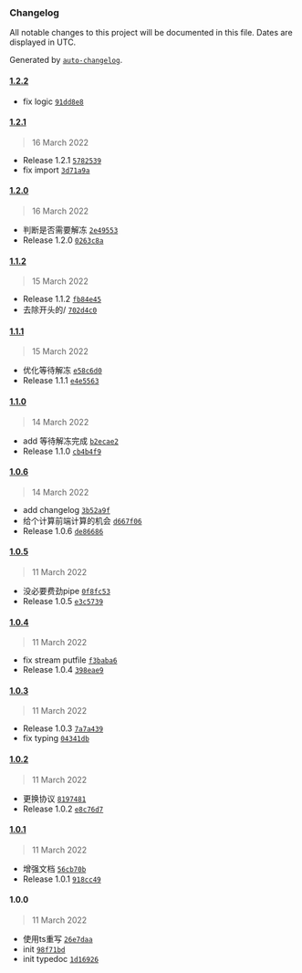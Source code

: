 ### Changelog

All notable changes to this project will be documented in this file. Dates are displayed in UTC.

Generated by [`auto-changelog`](https://github.com/CookPete/auto-changelog).

#### [1.2.2](https://github.com/bangbang93/node-ufile-rest/compare/1.2.1...1.2.2)

- fix logic [`91dd8e8`](https://github.com/bangbang93/node-ufile-rest/commit/91dd8e86416014b6bbcc085acd98765f67cc226a)

#### [1.2.1](https://github.com/bangbang93/node-ufile-rest/compare/1.2.0...1.2.1)

> 16 March 2022

- Release 1.2.1 [`5782539`](https://github.com/bangbang93/node-ufile-rest/commit/57825396afcd536317caca7c656b691ded6a95fb)
- fix import [`3d71a9a`](https://github.com/bangbang93/node-ufile-rest/commit/3d71a9acfaf7b2f29864258573f123ff005f9f74)

#### [1.2.0](https://github.com/bangbang93/node-ufile-rest/compare/1.1.2...1.2.0)

> 16 March 2022

- 判断是否需要解冻 [`2e49553`](https://github.com/bangbang93/node-ufile-rest/commit/2e49553241b60fd5ce0b69d777ae63216a2f162f)
- Release 1.2.0 [`0263c8a`](https://github.com/bangbang93/node-ufile-rest/commit/0263c8ac1e5ca75f3e8ee818784bc54c3d6f7030)

#### [1.1.2](https://github.com/bangbang93/node-ufile-rest/compare/1.1.1...1.1.2)

> 15 March 2022

- Release 1.1.2 [`fb84e45`](https://github.com/bangbang93/node-ufile-rest/commit/fb84e45c0374c209e8ebcd328507e7e09e41899c)
- 去除开头的/ [`702d4c0`](https://github.com/bangbang93/node-ufile-rest/commit/702d4c02c411af6b3bbc044c092bc21d24e0f14d)

#### [1.1.1](https://github.com/bangbang93/node-ufile-rest/compare/1.1.0...1.1.1)

> 15 March 2022

- 优化等待解冻 [`e58c6d0`](https://github.com/bangbang93/node-ufile-rest/commit/e58c6d0f96dde63bfd63b1733b5c70a132575888)
- Release 1.1.1 [`e4e5563`](https://github.com/bangbang93/node-ufile-rest/commit/e4e55630537de348352244d53f53a71ee9bd6d4c)

#### [1.1.0](https://github.com/bangbang93/node-ufile-rest/compare/1.0.6...1.1.0)

> 14 March 2022

- add 等待解冻完成 [`b2ecae2`](https://github.com/bangbang93/node-ufile-rest/commit/b2ecae2667fd768c734ad981401a457124cfdf3d)
- Release 1.1.0 [`cb4b4f9`](https://github.com/bangbang93/node-ufile-rest/commit/cb4b4f96fed3681fb159da987313703400e256f0)

#### [1.0.6](https://github.com/bangbang93/node-ufile-rest/compare/1.0.5...1.0.6)

> 14 March 2022

- add changelog [`3b52a9f`](https://github.com/bangbang93/node-ufile-rest/commit/3b52a9f6b68ec589032dbcee28fdf336ce86b8f1)
- 给个计算前端计算的机会 [`d667f06`](https://github.com/bangbang93/node-ufile-rest/commit/d667f061580b4c05060dbdc77ee108e3428fa62b)
- Release 1.0.6 [`de86686`](https://github.com/bangbang93/node-ufile-rest/commit/de86686fd18d5508e95a45971eacbd2124f66d7e)

#### [1.0.5](https://github.com/bangbang93/node-ufile-rest/compare/1.0.4...1.0.5)

> 11 March 2022

- 没必要费劲pipe [`0f8fc53`](https://github.com/bangbang93/node-ufile-rest/commit/0f8fc53c0e1692810df345ee8151725c104d110e)
- Release 1.0.5 [`e3c5739`](https://github.com/bangbang93/node-ufile-rest/commit/e3c57394a7d512f4ce459b9322df7064b0a01af3)

#### [1.0.4](https://github.com/bangbang93/node-ufile-rest/compare/1.0.3...1.0.4)

> 11 March 2022

- fix stream putfile [`f3baba6`](https://github.com/bangbang93/node-ufile-rest/commit/f3baba6b3cdd328a825a1bcf6468920f6761eb02)
- Release 1.0.4 [`398eae9`](https://github.com/bangbang93/node-ufile-rest/commit/398eae924a61aee09f4851219ddbe9ffd00674ab)

#### [1.0.3](https://github.com/bangbang93/node-ufile-rest/compare/1.0.2...1.0.3)

> 11 March 2022

- Release 1.0.3 [`7a7a439`](https://github.com/bangbang93/node-ufile-rest/commit/7a7a439d2828a11ed69ed543c4ffe7d744fa53cf)
- fix typing [`04341db`](https://github.com/bangbang93/node-ufile-rest/commit/04341db05d60f7e8c7b08d4ab0b414acc6b6bbac)

#### [1.0.2](https://github.com/bangbang93/node-ufile-rest/compare/1.0.1...1.0.2)

> 11 March 2022

- 更换协议 [`8197481`](https://github.com/bangbang93/node-ufile-rest/commit/8197481c1576a712b19053fd9829295a02a8e231)
- Release 1.0.2 [`e8c76d7`](https://github.com/bangbang93/node-ufile-rest/commit/e8c76d752cb9f3787f82a14e52bd778ece2fa297)

#### [1.0.1](https://github.com/bangbang93/node-ufile-rest/compare/1.0.0...1.0.1)

> 11 March 2022

- 增强文档 [`56cb70b`](https://github.com/bangbang93/node-ufile-rest/commit/56cb70b770b0ec619053300c7b4b4b00503547c0)
- Release 1.0.1 [`918cc49`](https://github.com/bangbang93/node-ufile-rest/commit/918cc49c6b1280b4382bcfd68c5cfa5b1af1d998)

#### 1.0.0

> 11 March 2022

- 使用ts重写 [`26e7daa`](https://github.com/bangbang93/node-ufile-rest/commit/26e7daac7c056b9ef9a0c15f4d640edd4dc67949)
- init [`98f71bd`](https://github.com/bangbang93/node-ufile-rest/commit/98f71bd75a18e49a7a4c141d5b4cf4356e5577cf)
- init typedoc [`1d16926`](https://github.com/bangbang93/node-ufile-rest/commit/1d16926546341541e00614ab56bd5a8083ce3212)
